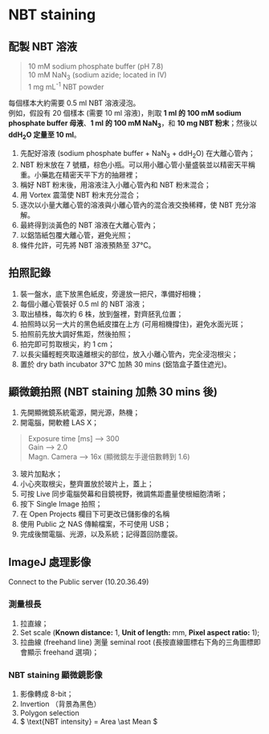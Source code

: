 # NBT staining

## 配製 NBT 溶液
> 10 mM sodium phosphate buffer (pH 7.8)  
10 mM NaN<sub>3</sub> (sodium azide; located in IV)  
1 mg mL<sup>-1</sup> NBT powder

每個樣本大約需要 0.5 ml NBT 溶液浸泡。  
例如，假設有 20 個樣本 (需要 10 ml 溶液)，則取 **1 ml 的 100 mM sodium phosphate buffer 母液**、**1 ml 的 100 mM NaN<sub>3</sub>**，和 **10 mg NBT 粉末**；然後以 **ddH<sub>2</sub>O 定量至 10 ml**。

1. 先配好溶液 (sodium phosphate buffer + NaN<sub>3</sub> + ddH<sub>2</sub>O) 在大離心管內；
2. NBT 粉末放在 7 號櫃，棕色小瓶。可以用小離心管小量盛裝並以精密天平稱重。小藥匙在精密天平下方的抽屜裡；
3. 稱好 NBT 粉末後，用溶液注入小離心管內和 NBT 粉末混合；
4. 用 Vortex 震蕩使 NBT 粉末充分混合；
5. 逐次以小量大離心管的溶液與小離心管內的混合液交換稀釋，使 NBT 充分溶解。
6. 最終得到淡黃色的 NBT 溶液在大離心管內；
7. 以鋁箔紙包覆大離心管，避免光照；
8. 條件允許，可先將 NBT 溶液預熱至 37&deg;C。

## 拍照記錄
1. 裝一盤水，底下放黑色紙皮，旁邊放一把尺，準備好相機；
2. 每個小離心管裝好 0.5 ml 的 NBT 溶液；
3. 取出植株，每次約 6 株，放到盤裡，對齊胚乳位置；
4. 拍照時以另一大片的黑色紙皮擋在上方 (可用相機撐住)，避免水面光斑；
5. 拍照前先放大調好焦距，然後拍照；
6. 拍完即可剪取根尖，約 1 cm；
7. 以長尖鑷輕輕夾取遠離根尖的部位，放入小離心管內，完全浸泡根尖；
8. 置於 dry bath incubator 37&deg;C 加熱 30 mins (鋁箔盒子蓋住遮光)。

## 顯微鏡拍照 (NBT staining 加熱 30 mins 後)
1. 先開顯微鏡系統電源，開光源，熱機；
2. 開電腦，開軟體 LAS X；
> Exposure time [ms] --> 300  
Gain --> 2.0  
Magn. Camera --> 16x (顯微鏡左手邊倍數轉到 1.6)
3. 玻片加點水；
4. 小心夾取根尖，整齊置放於玻片上，蓋上；
5. 可按 Live 同步電腦熒幕和目鏡視野，微調焦距盡量使根細胞清晰；
6. 按下 Single Image 拍照；
7. 在 Open Projects 欄目下可更改已儲影像的名稱
8. 使用 Public 之 NAS 傳輸檔案，不可使用 USB；
9. 完成後關電腦、光源，以及系統；記得蓋回防塵袋。

## ImageJ 處理影像
Connect to the Public server (10.20.36.49) 

### 測量根長 
1. 拉直線；  
2. Set scale (**Known distance:** 1, **Unit of length:** mm, **Pixel aspect ratio:** 1);
3. 拉曲線 (freehand line) 測量 seminal root (長按直線圖標右下角的三角圖標即會顯示 freehand 選項)；

### NBT staining 顯微鏡影像
1. 影像轉成 8-bit；
2. Invertion （背景為黑色）
3. Polygon selection  
4. $ \text{NBT intensity} = Area \ast Mean $
